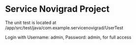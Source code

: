 # Service Novigrad Project
The unit test is located at /app/src/test/java/com.example.servicenovigrad/UserTest

Login with Username: admin, Password: admin, for full access

